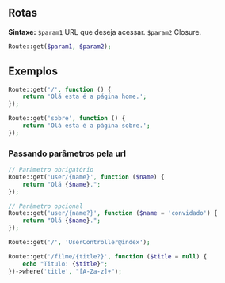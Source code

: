 ## Rotas
**Sintaxe:**
`$param1` URL que deseja acessar.
`$param2` Closure.
```php
Route::get($param1, $param2);
```

## Exemplos
```php
Route::get('/', function () {
	return 'Olá esta é a página home.';
});

Route::get('sobre', function () {
	return 'Olá esta é a página sobre.';
});
```

### Passando parâmetros pela url
```php
// Parâmetro obrigatório
Route::get('user/{name}', function ($name) {
	return "Olá {$name}.";
});

// Parâmetro opcional
Route::get('user/{name?}', function ($name = 'convidado') {
	return "Olá {$name}.";
});

```

```php
Route::get('/', 'UserController@index');

Route::get('/filme/{title?}', function ($title = null) {
	echo "Titulo: {$title}";
})->where('title', "[A-Za-z]+");
```

<!--stackedit_data:
eyJoaXN0b3J5IjpbMTQ3NjA1OTk0OV19
-->